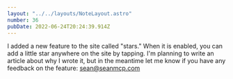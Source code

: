```yaml
---
layout: "../../layouts/NoteLayout.astro"
number: 36
pubDate: 2022-06-24T20:24:39.914Z
---
```


I added a new feature to the site called "stars." When it is enabled, you can add a little star anywhere on the site by tapping.
 I'm planning to write an article about why I wrote it, but in the meantime let me know if you have any feedback on the feature: sean@seanmcp.com
